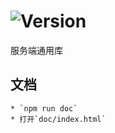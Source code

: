 # ![Version](https://img.shields.io/badge/version-15.215.68-green.svg)

服务端通用库

## 文档
    * `npm run doc`
    * 打开`doc/index.html`